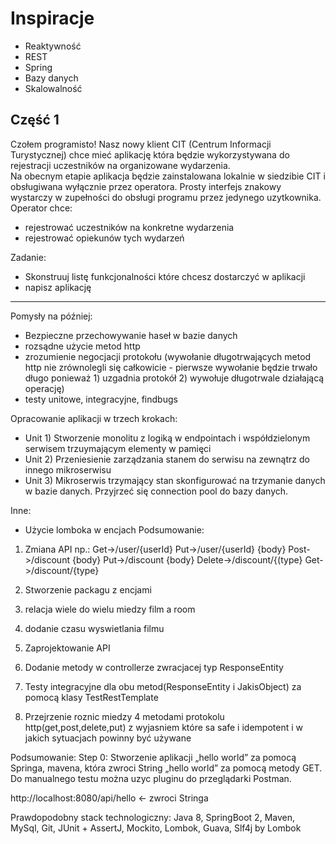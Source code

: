 # Inspiracje

* Reaktywność
* REST
* Spring
* Bazy danych
* Skalowalność

## Część 1

Czołem programisto! Nasz nowy klient CIT (Centrum Informacji Turystycznej) chce mieć aplikację która będzie wykorzystywana do rejestracji uczestników na organizowane wydarzenia.  
Na obecnym etapie aplikacja będzie zainstalowana lokalnie w siedzibie CIT i obsługiwana wyłącznie przez operatora. Prosty interfejs znakowy wystarczy w zupełności do obsługi programu przez jedynego uzytkownika.
Operator chce:
* rejestrować uczestników na konkretne wydarzenia
* rejestrować opiekunów tych wydarzeń

Zadanie:
* Skonstruuj listę funkcjonalności które chcesz dostarczyć w aplikacji
* napisz aplikację



-----
Pomysły na później:

* Bezpieczne przechowywanie haseł w bazie danych
* rozsądne użycie metod http
* zrozumienie negocjacji protokołu (wywołanie długotrwających metod http nie zrównolegli się całkowicie - pierwsze wywołanie będzie trwało długo ponieważ 1) uzgadnia protokół 2) wywołuje długotrwale działającą operację)
* testy unitowe, integracyjne, findbugs


Opracowanie aplikacji w trzech krokach:
* Unit 1) Stworzenie monolitu z logiką w endpointach i współdzielonym serwisem trzuymającym elementy w pamięci
* Unit 2) Przeniesienie zarządzania stanem do serwisu na zewnątrz do innego mikroserwisu
* Unit 3) Mikroserwis trzymający stan skonfigurować na trzymanie danych w bazie danych. Przyjrzeć się connection pool do bazy danych.

Inne:
* Użycie lomboka w encjach
Podsumowanie:
1.	Zmiana API np.:
Get->/user/{userId}
Put->/user/{userId} {body}
Post->/discount {body}
Put->/discount {body} 
Delete->/discount/{(type} 
Get->/discount/{type}
2.	 Stworzenie packagu z encjami

1. relacja wiele do wielu miedzy film a room
2. dodanie czasu wyswietlania filmu
3. Zaprojektowanie API

1. Dodanie metody w controllerze zwracjacej typ ResponseEntity<JakisObject>
2. Testy integracyjne dla obu metod(ResponseEntity<JakisObject> i JakisObject) za pomocą klasy TestRestTemplate
3. Przejrzenie roznic miedzy 4 metodami protokolu http(get,post,delete,put) z wyjasniem które sa safe i idempotent i w jakich sytuacjach powinny być używane

Podsumowanie:
Step 0:
Stworzenie aplikacji „hello world” za pomocą Springa, mavena, która zwroci String „hello world” za pomocą metody GET. Do manualnego testu można uzyc pluginu do przeglądarki Postman.

http://localhost:8080/api/hello <- zwroci Stringa

Prawdopodobny stack technologiczny:
Java 8, SpringBoot 2, Maven, MySql, Git, JUnit + AssertJ, Mockito, Lombok, Guava, Slf4j by Lombok



